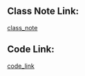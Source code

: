 





## Class Note Link: 

[class_note](https://drive.google.com/file/d/1XhYZkZpft0r1ZVGEcjqgKKLh3FyAyDlH/view?usp=sharing)

## Code Link: 

[code_link](https://github.com/yasin-arafat-05/machine_learning/blob/main/code/37_missing_value_categorical.ipynb)




